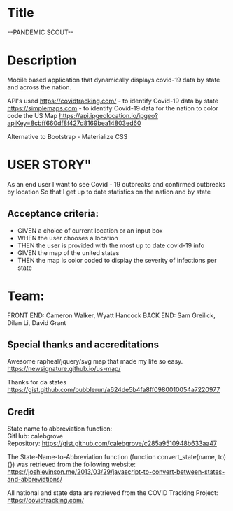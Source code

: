 # Title
--PANDEMIC SCOUT--

# Description
Mobile based application that dynamically displays covid-19 data by state and across the nation. 

API's used
https://covidtracking.com/ - to identify Covid-19 data by state 
https://simplemaps.com - to identify Covid-19 data for the nation to color code the US Map
https://api.ipgeolocation.io/ipgeo?apiKey=8cbff660df8f427d8169bea14803ed60

Alternative to Bootstrap - Materialize CSS

# USER STORY"
As an end user
I want to see Covid - 19 outbreaks and confirmed outbreaks by location
So that I get up to date statistics on the nation and by state

## Acceptance criteria:
- GIVEN a choice of current location or an input box
- WHEN the user chooses a location
- THEN the user is provided with the most up to date covid-19 info
- GIVEN the map of the united states
- THEN the map is color coded to display the severity of infections per state

# Team:
FRONT END: Cameron Walker, Wyatt Hancock
BACK END: Sam Greilick, Dilan Li, David Grant





## Special thanks and accreditations


Awesome rapheal/jquery/svg map that made my life so easy.
https://newsignature.github.io/us-map/

Thanks for da states
https://gist.github.com/bubblerun/a624de5b4fa8ff0980010054a7220977

## Credit
State name to abbreviation function:  
GitHub: calebgrove  
Repository: https://gist.github.com/calebgrove/c285a9510948b633aa47

The State-Name-to-Abbreviation function (function convert_state(name, to) {}) was retrieved from the following website:  
https://joshlevinson.me/2013/03/29/javascript-to-convert-between-states-and-abbreviations/

All national and state data are retrieved from the COVID Tracking Project:  
https://covidtracking.com/
